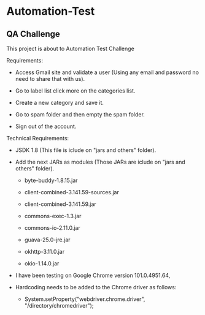 # Automation-Test
## QA Challenge

This project is about to Automation Test Challenge

Requirements:

* Access Gmail site and validate a user (Using any email and password no need to share that with us).

* Go to label list click more on the categories list.

* Create a new category and save it.

* Go to spam folder and then empty the spam folder.

* Sign out of the account.

Technical Requirements:

* JSDK 1.8 (This file is iclude on "jars and others" folder).

* Add the next JARs as modules (Those JARs are iclude on "jars and others" folder).

  - byte-buddy-1.8.15.jar

  - client-combined-3.141.59-sources.jar

  - client-combined-3.141.59.jar

  - commons-exec-1.3.jar
  
  - commons-io-2.11.0.jar

  - guava-25.0-jre.jar

  - okhttp-3.11.0.jar

  - okio-1.14.0.jar

* I have been testing on Google Chrome version 101.0.4951.64,

* Hardcoding needs to be added to the Chrome driver as follows: 

  - System.setProperty("webdriver.chrome.driver", "/directory/chromedriver"); 
